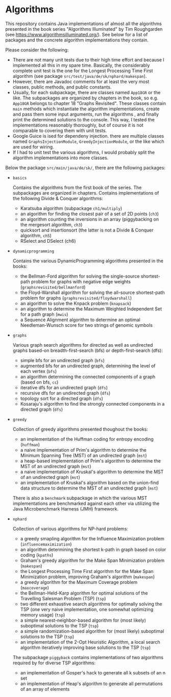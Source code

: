 # Algorithms

This repository contains Java implementations of almost all the algorithms presented in the book series "Algorithms Illuminated" by Tim Roughgarden (see https://www.algorithmsilluminated.org/). See below for a list of packages and the concrete algorithm implementations they contain.

Please consider the following:
- There are not many unit tests due to their high time effort and because I implemented all this in my spare time. Basically, the considerably complete unit test is the one for the Longest Processing Time First algorithm (see package `src/test/java/de/sk/nphard/makespan`).
- However, there are Javadoc comments for at least the very most classes, public methods, and public constants.
- Usually, for each subpackage, there are classes named `App18GR` or the like. The subpackages are organized by chapters in the book, so e.g. `App18GR` belongs to chapter 18 "Graphs Revisited". These classes contain `main` methods which instantiate the algorithm implementations, create and pass them some input arguments, run the algorithms , and finally print the determined solutions to the console. This way, I tested the implementations reasonably thoroughly, but of course it is not comparable to covering them with unit tests.
- Google Guice is ised for dependeny injection. there are multiple classes named `GraphsInjectionModule`, `GreedyInjectionModule`, or the like which are used for wiring.
- If I had to unit test the various algorithms, I would probably split the algorithm implementations into more classes.

Below the package `src/main/java/de/sk/`, there are the following packages:
- `basics`
  
  Contains the algorithms from the first book of the series. The subpackages are organized in chapters. Contains implementations of the following Divide & Conquer algorithms:
  - Karatsuba algorithm (subpackage `ch1/multiply`)
  - an algorithm for finding the closest pair of a set of 2D points (`ch3`)
  - an algorithm counting the inversions in an array (piggybacking on the mergesort algorithm, `ch3`)
  - quicksort and insertionsort (the latter is not a Divide & Conquer algorithm, `ch5`)
  - RSelect and DSelect (ch6)
  
- `dynamicprogramming`
  
  Contains the various DynamicProgramming algorithms presented in the books:
  - the Bellman-Ford algorithm for solving the single-source shortest-path problem for graphs with negative edge weights (`graphsrevisited/bellmanford`)
  - the Floyd-Warshall algorithm for solving the all-source shortest-path problem for graphs (`graphsrevisited/floydwarshall`)
  - an algorithm to solve the Knpack problem (`knapsack`)
  - an algorithm to determine the Maximum Weighted Independent Set for a path graph (`mwis`)
  - a Sequence Alignment algorithm to determine an optimal Needleman-Wunsch score for two strings of genomic symbols
  
- `graphs`

  Various graph search algorithms for directed as well as undirected graphs based-on breadth-first-search (bfs) or depth-first-search (dfs):
  - simple bfs for an undirected graph (`bfs`)
  - augmented bfs for an undirected graph, determining the level of each vertex (`bfs`)
  - an algorithm determining the connected components of a graph (based on bfs, `cc`)
  - iterative dfs for an undirected graph (`dfs`)
  - recursive dfs for an undirected graph (`dfs`)
  - topology sort for a directed graph (`dfs`)
  - Kosaraju's algorithm to find the strongly connected components in a directed graph (`dfs`)
  
- `greedy`

  Collection of greedy algorithms presented thoughout the books:
  - an implementation of the Huffman coding for entropy encoding (`huffman`)
  - a naive implementation of Prim's algorithm to determine the Minimum Spanning Tree (MST) of an undirected graph (`mst`)
  - a heap-based implementation of Prim's algorithm to determine the MST of an undirected graph (`mst`)
  - a naive implementation of Kruskal's algorithm to determine the MST of an undirected graph (`mst`)
  - an implementation of Kruskal's algorithm based on the union-find data structure to determine the MST of an undirected graph (`mst`)
  
  There is also a `benchmark` subpackage in which the various MST implementations are benchmarked against each other via utilizing the Java Microbenchmark Harness (JMH) framework.
  
- `nphard`

  Collection of various algorithms for NP-hard problems:
  - a greedy smapling algorithm for the Influence Maximization problem (`influencemaximization`)
  - an algorithm determining the shortest k-path in graph based on color coding (`kpaths`)
  - Graham's greedy algorithm for the Make Span Minimization problem (`makespan`)
  - the Longest Processing Time First algorithm for the Make Span Minimization problem, improving Graham's algorithm (`makespan`)
  - a greedy algorithm for the Maximum Coverage problem (`maxcoverage`)
  - the Bellman-Held-Karp algorithm for optimal solutions of the Travelling Salesman Problem (TSP) (`tsp`)
  - two different exhaustive search algorithms for optimally  solving the TSP (one very naive implementation, one somewhat optimizing memory usage) (`tsp`)
  - a simple nearest-neighbor-based algorithm for (most likely) suboptimal solutions to the TSP (`tsp`)
  - a simple randomization-based algorithm for (most likely) suboptimal solutions to the TSP (`tsp`)
  - an implementation of the 2-Opt Heuristic Algorithm, a local search algorithm iteratively improving base solutions to the TSP (`tsp`)
  
  The subpackage `piggyback` contains implementations of two algorithms required by for diverse TSP algorithms:
  - an implementation of Gosper's hack to generate all k subsets of an n set
  - an implementation of Heap's algorithm to generate all permutations of an array of elements
